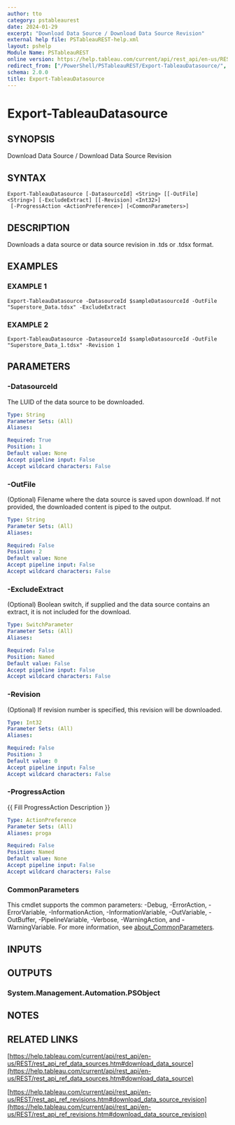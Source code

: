 ```yaml
---
author: tto
category: pstableaurest
date: 2024-01-29
excerpt: "Download Data Source / Download Data Source Revision"
external help file: PSTableauREST-help.xml
layout: pshelp
Module Name: PSTableauREST
online version: https://help.tableau.com/current/api/rest_api/en-us/REST/rest_api_ref_data_sources.htm#download_data_source
redirect_from: ["/PowerShell/PSTableauREST/Export-TableauDatasource/", "/PowerShell/PSTableauREST/export-tableaudatasource/", "/PowerShell/export-tableaudatasource/"]
schema: 2.0.0
title: Export-TableauDatasource
---
```


# Export-TableauDatasource

## SYNOPSIS
Download Data Source / Download Data Source Revision

## SYNTAX

```
Export-TableauDatasource [-DatasourceId] <String> [[-OutFile] <String>] [-ExcludeExtract] [[-Revision] <Int32>]
 [-ProgressAction <ActionPreference>] [<CommonParameters>]
```

## DESCRIPTION
Downloads a data source or data source revision in .tds or .tdsx format.

## EXAMPLES

### EXAMPLE 1
```
Export-TableauDatasource -DatasourceId $sampleDatasourceId -OutFile "Superstore_Data.tdsx" -ExcludeExtract
```

### EXAMPLE 2
```
Export-TableauDatasource -DatasourceId $sampleDatasourceId -OutFile "Superstore_Data_1.tdsx" -Revision 1
```

## PARAMETERS

### -DatasourceId
The LUID of the data source to be downloaded.

```yaml
Type: String
Parameter Sets: (All)
Aliases:

Required: True
Position: 1
Default value: None
Accept pipeline input: False
Accept wildcard characters: False
```

### -OutFile
(Optional) Filename where the data source is saved upon download.
If not provided, the downloaded content is piped to the output.

```yaml
Type: String
Parameter Sets: (All)
Aliases:

Required: False
Position: 2
Default value: None
Accept pipeline input: False
Accept wildcard characters: False
```

### -ExcludeExtract
(Optional) Boolean switch, if supplied and the data source contains an extract, it is not included for the download.

```yaml
Type: SwitchParameter
Parameter Sets: (All)
Aliases:

Required: False
Position: Named
Default value: False
Accept pipeline input: False
Accept wildcard characters: False
```

### -Revision
(Optional) If revision number is specified, this revision will be downloaded.

```yaml
Type: Int32
Parameter Sets: (All)
Aliases:

Required: False
Position: 3
Default value: 0
Accept pipeline input: False
Accept wildcard characters: False
```

### -ProgressAction
{{ Fill ProgressAction Description }}

```yaml
Type: ActionPreference
Parameter Sets: (All)
Aliases: proga

Required: False
Position: Named
Default value: None
Accept pipeline input: False
Accept wildcard characters: False
```

### CommonParameters
This cmdlet supports the common parameters: -Debug, -ErrorAction, -ErrorVariable, -InformationAction, -InformationVariable, -OutVariable, -OutBuffer, -PipelineVariable, -Verbose, -WarningAction, and -WarningVariable. For more information, see [about_CommonParameters](http://go.microsoft.com/fwlink/?LinkID=113216).

## INPUTS

## OUTPUTS

### System.Management.Automation.PSObject
## NOTES

## RELATED LINKS

[https://help.tableau.com/current/api/rest_api/en-us/REST/rest_api_ref_data_sources.htm#download_data_source](https://help.tableau.com/current/api/rest_api/en-us/REST/rest_api_ref_data_sources.htm#download_data_source)

[https://help.tableau.com/current/api/rest_api/en-us/REST/rest_api_ref_revisions.htm#download_data_source_revision](https://help.tableau.com/current/api/rest_api/en-us/REST/rest_api_ref_revisions.htm#download_data_source_revision)

